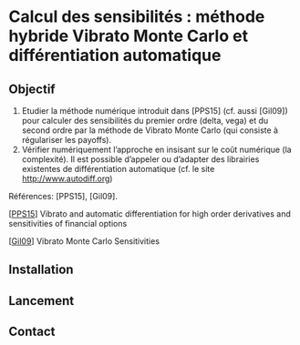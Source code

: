 # Calcul des sensibilités : méthode hybride Vibrato Monte Carlo et différentiation automatique

## Objectif

1. Etudier la méthode numérique introduit dans [PPS15] (cf. aussi [Gil09]) pour calculer des sensibilités du premier ordre (delta, vega) et du second ordre par la méthode de Vibrato Monte Carlo (qui consiste à régulariser les payoffs).
2. Vérifier numériquement l’approche en insisant sur le coût numérique (la complexité). Il est possible d’appeler ou d’adapter des librairies existentes de différentiation automatique (cf. le site http://www.autodiff.org)

Références: [PPS15], [Gil09].

[[PPS15](https://arxiv.org/abs/1606.06143)] Vibrato and automatic differentiation for high order derivatives and sensitivities of financial options

[[Gil09](https://link.springer.com/chapter/10.1007/978-3-642-04107-5_23)] Vibrato Monte Carlo Sensitivities

## Installation

## Lancement

## Contact
